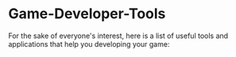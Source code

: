 # Game-Developer-Tools
For the sake of everyone's interest, here is a list of useful tools and applications that help you developing your game:
